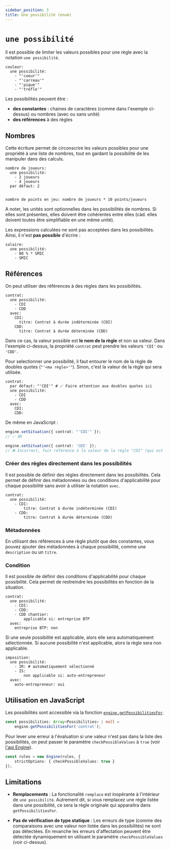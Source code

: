 ```yaml
---
sidebar_position: 3
title: Une possibilité (enum)
---
```


# `une possibilité`

Il est possible de limiter les valeurs possibles pour une règle avec la notation `une possibilité`.

```publicodes
couleur:
  une possibilité:
    - "'coeur'"
    - "'carreau'"
    - "'pique'"
    - "'trèfle'"
```

Les possibilités peuvent être :

-   **des constantes** : chaines de caractères (comme dans l'exemple ci-dessus) ou nombres (avec ou sans unité)
-   **des références** à des règles

## Nombres

Cette écriture permet de circonscrire les valeurs possibles pour une propriété à une liste de nombres, tout en gardant la possibilité de les manipuler dans des calculs.

```publicodes selectedRuleInDoc="nombre de joueurs"
nombre de joueurs:
  une possibilité:
    - 2 joueurs
    - 4 joueurs
  par défaut: 2


nombre de points en jeu: nombre de joueurs * 10 points/joueurs

```

A noter, les unités sont optionnelles dans les possibilités de nombres. Si elles sont présentes, elles doivent être cohérentes entre elles (càd. elles doivent toutes être simplifiable en une même unité).

<Callout type="warning" title="Expressions non supportées">

Les expressions calculées ne sont pas acceptées dans les possibilités.
Ainsi, il n'est **pas possible** d'écrire :

```publicodes
salaire:
  une possibilité:
    - 80 % * SMIC
    - SMIC
```

</Callout>

## Références

On peut utiliser des références à des règles dans les possibilités.

```publicodes selectedRuleInDoc="contrat"
contrat:
  une possibilité:
    - CDI
    - CDD
  avec:
    CDI:
      titre: Contrat à durée indéterminée (CDI)
    CDD:
      titre: Contrat à durée déterminée (CDD)
```

Dans ce cas, la valeur possible est **le nom de la règle** et non sa valeur. Dans l'exemple ci-dessus, la propriété `contrat` peut prendre les valeurs `'CDI'` ou `'CDD'`.

<Callout type="warning" title="Attention aux doubles quotes">

Pour selectionner une possibilité, il faut entourer le nom de la règle de doubles quotes (`"'<ma règle>'"`). Sinon, c'est la valeur de la règle qui sera utilisée.

```publicodes title="Double quotes" selectedRuleInDoc="contrat"
contrat:
  par défaut: "'CDI'" # ✅ Faire attention aux doubles quotes ici
  une possibilité:
    - CDI
    - CDD
  avec:
    CDI:
    CDD:
```

De même en JavaScript :

```ts
engine.setSituation({ contrat: "'CDI'" });
// ✅ OK

engine.setSituation({ contrat: 'CDI' });
// ❌ Incorrect, fait référence à la valeur de la règle "CDI" (qui est non définie)
```

</Callout>

### Créer des règles directement dans les possibilités

Il est possible de définir des règles directement dans les possibilités. Cela permet de définir des métadonnées ou des conditions d'applicabilité pour chaque possibilité sans avoir à utiliser la notation `avec`.

```publicodes selectedRuleInDoc="contrat"
contrat:
  une possibilité:
    - CDI:
        titre: Contrat à durée indéterminée (CDI)
    - CDD:
        titre: Contrat à durée déterminée (CDD)
```

### Métadonnées

En utilisant des références à une règle plutôt que des constantes, vous pouvez ajouter des métadonnées à chaque possibilité, comme une `description` ou un `titre`.

### Condition

Il est possible de définir des conditions d'applicabilité pour chaque possibilité. Cela permet de restreindre les possibilités en fonction de la situation.

```publicodes title="Possibilité non applicable" selectedRuleInDoc="contrat"
contrat:
  une possibilité:
    - CDI:
    - CDD:
    - CDD chantier:
        applicable si: entreprise BTP
  avec:
    entreprise BTP: non
```

Si une seule possibilité est applicable, alors elle sera automatiquement sélectionnée. Si aucune possibilité n'est applicable, alors la règle sera non applicable.

```publicodes title="Une seule possibilité applicable" selectedRuleInDoc="imposition"
imposition:
  une possibilité:
    - IR: # automatiquement sélectionné
    - IS:
        non applicable si: auto-entrepreneur
  avec:
    auto-entrepreneur: oui
```

## Utilisation en JavaScript

Les possibilités sont accessible via la fonction [`engine.getPossibilitiesFor`](/docs/api/publicodes/classes/Engine#getpossibilitiesfor).

```typescript
const possibilities: Array<Possibilities> | null =
    engine.getPossibilitiesFor('contrat');
```

Pour lever une erreur à l'évaluation si une valeur n'est pas dans la liste des possibilités, on peut passer le paramètre `checkPossibleValues` à `true` (voir [l'api Engine](/docs/api/publicodes/classes/Engine)).

```typescript
const rules = new Engine(rules, {
    strictOptions: { checkPossibleValues: true }
});
```

## Limitations

-   **Remplacements** : La fonctionalité `remplace` est inopérante à l'intérieur de `une possibilité`. Autrement dit, si vous remplacez une règle listée dans une possibilité, ce sera la règle originale qui apparaitra dans `getPossibilitiesFor`.

-   **Pas de vérification de type statique** : Les erreurs de type (comme des comparaisons avec une valeur non listée dans les possibilités) ne sont pas détectées. En revanche les erreurs d'affectation peuvent être détectée dynamiquement en utilisant le paramètre `checkPossibleValues` (voir ci-dessus).
